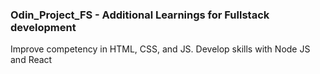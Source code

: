 ### Odin_Project_FS - Additional Learnings for Fullstack development
Improve competency in HTML, CSS, and JS. Develop skills with Node JS and React
